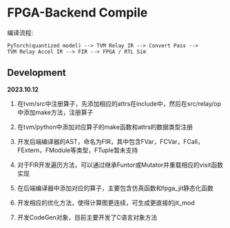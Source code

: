 # FPGA-Backend Compile

编译流程:

    PyTorch(quantized model) --> TVM Relay IR --> Convert Pass --> 
    TVM Relay Accel IR --> FIR --> FPGA / RTL Sim

## Development

__2023.10.12__

1. 在tvm/src中注册算子，先添加相应的attrs在include中，然后在src/relay/op中添加make方法，注册算子

2. 在tvm/python中添加对应算子的make函数和attrs的数据类型注册

3. 开发后端编译器的AST，命名为FIR，其中包含FVar，FCVar，FCall，FExtern，FModule等类型，FTuple暂未支持

4. 对于FIR开发遍历方法，可以通过继承Funtor或Mutator并重载相应的visit函数实现

5. 在后端编译器中添加对应的算子，主要包含仿真函数和fpga_jit静态化函数

6. 开发相应的优化方法，使得计算图更连续，可生成更直接的jit_mod

7. 开发CodeGen对象，目前主要开发了C语言对象方法
